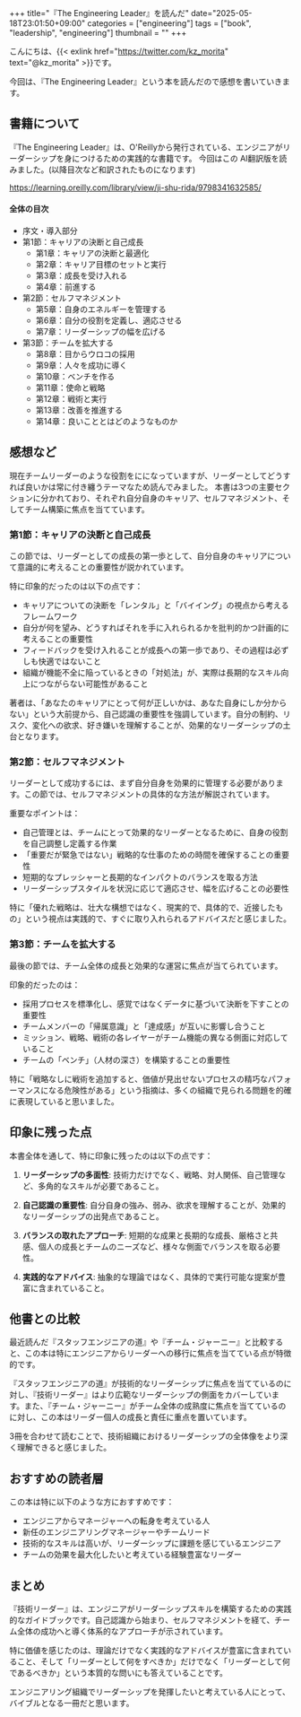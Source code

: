 +++
title="『The Engineering Leader』を読んだ"
date="2025-05-18T23:01:50+09:00"
categories = ["engineering"]
tags = ["book", "leadership", "engineering"]
thumbnail = ""
+++

こんにちは、{{< exlink href="https://twitter.com/kz_morita" text="@kz_morita" >}}です。

今回は、『The Engineering Leader』という本を読んだので感想を書いていきます。

## 書籍について

『The Engineering Leader』は、O'Reillyから発行されている、エンジニアがリーダーシップを身につけるための実践的な書籍です。
今回はこの AI翻訳版を読みました。(以降目次など和訳されたものになります)

https://learning.oreilly.com/library/view/ji-shu-rida/9798341632585/


#### 全体の目次
- 序文・導入部分
- 第1節：キャリアの決断と自己成長
  - 第1章：キャリアの決断と最適化
  - 第2章：キャリア目標のセットと実行
  - 第3章：成長を受け入れる
  - 第4章：前進する
- 第2節：セルフマネジメント
  - 第5章：自身のエネルギーを管理する
  - 第6章：自分の役割を定義し、適応させる
  - 第7章：リーダーシップの幅を広げる
- 第3節：チームを拡大する
  - 第8章：目からウロコの採用
  - 第9章：人々を成功に導く
  - 第10章：ベンチを作る
  - 第11章：使命と戦略
  - 第12章：戦術と実行
  - 第13章：改善を推進する
  - 第14章：良いこととはどのようなものか

## 感想など

現在チームリーダーのような役割をにになっていますが、リーダーとしてどうすれば良いかは常に付き纏うテーマなため読んでみました。
本書は3つの主要セクションに分かれており、それぞれ自分自身のキャリア、セルフマネジメント、そしてチーム構築に焦点を当てています。

### 第1節：キャリアの決断と自己成長

この節では、リーダーとしての成長の第一歩として、自分自身のキャリアについて意識的に考えることの重要性が説かれています。

特に印象的だったのは以下の点です：

- キャリアについての決断を「レンタル」と「バイイング」の視点から考えるフレームワーク
- 自分が何を望み、どうすればそれを手に入れられるかを批判的かつ計画的に考えることの重要性
- フィードバックを受け入れることが成長への第一歩であり、その過程は必ずしも快適ではないこと
- 組織が機能不全に陥っているときの「対処法」が、実際は長期的なスキル向上につながらない可能性があること

著者は、「あなたのキャリアにとって何が正しいかは、あなた自身にしか分からない」という大前提から、自己認識の重要性を強調しています。自分の制約、リスク、変化への欲求、好き嫌いを理解することが、効果的なリーダーシップの土台となります。

### 第2節：セルフマネジメント

リーダーとして成功するには、まず自分自身を効果的に管理する必要があります。この節では、セルフマネジメントの具体的な方法が解説されています。

重要なポイントは：

- 自己管理とは、チームにとって効果的なリーダーとなるために、自身の役割を自己調整し定義する作業
- 「重要だが緊急ではない」戦略的な仕事のための時間を確保することの重要性
- 短期的なプレッシャーと長期的なインパクトのバランスを取る方法
- リーダーシップスタイルを状況に応じて適応させ、幅を広げることの必要性

特に「優れた戦略は、壮大な構想ではなく、現実的で、具体的で、近接したもの」という視点は実践的で、すぐに取り入れられるアドバイスだと感じました。

### 第3節：チームを拡大する

最後の節では、チーム全体の成長と効果的な運営に焦点が当てられています。

印象的だったのは：

- 採用プロセスを標準化し、感覚ではなくデータに基づいて決断を下すことの重要性
- チームメンバーの「帰属意識」と「達成感」が互いに影響し合うこと
- ミッション、戦略、戦術の各レイヤーがチーム機能の異なる側面に対応していること
- チームの「ベンチ」（人材の深さ）を構築することの重要性

特に「戦略なしに戦術を追加すると、価値が見出せないプロセスの精巧なパフォーマンスになる危険性がある」という指摘は、多くの組織で見られる問題を的確に表現していると思いました。

## 印象に残った点

本書全体を通して、特に印象に残ったのは以下の点です：

1. **リーダーシップの多面性**: 技術力だけでなく、戦略、対人関係、自己管理など、多角的なスキルが必要であること。

2. **自己認識の重要性**: 自分自身の強み、弱み、欲求を理解することが、効果的なリーダーシップの出発点であること。

3. **バランスの取れたアプローチ**: 短期的な成果と長期的な成長、厳格さと共感、個人の成長とチームのニーズなど、様々な側面でバランスを取る必要性。

4. **実践的なアドバイス**: 抽象的な理論ではなく、具体的で実行可能な提案が豊富に含まれていること。

## 他書との比較

最近読んだ『スタッフエンジニアの道』や『チーム・ジャーニー』と比較すると、この本は特にエンジニアからリーダーへの移行に焦点を当てている点が特徴的です。

『スタッフエンジニアの道』が技術的なリーダーシップに焦点を当てているのに対し、『技術リーダー』はより広範なリーダーシップの側面をカバーしています。また、『チーム・ジャーニー』がチーム全体の成熟度に焦点を当てているのに対し、この本はリーダー個人の成長と責任に重点を置いています。

3冊を合わせて読むことで、技術組織におけるリーダーシップの全体像をより深く理解できると感じました。

## おすすめの読者層

この本は特に以下のような方におすすめです：

- エンジニアからマネージャーへの転身を考えている人
- 新任のエンジニアリングマネージャーやチームリード
- 技術的なスキルは高いが、リーダーシップに課題を感じているエンジニア
- チームの効果を最大化したいと考えている経験豊富なリーダー

## まとめ

『技術リーダー』は、エンジニアがリーダーシップスキルを構築するための実践的なガイドブックです。自己認識から始まり、セルフマネジメントを経て、チーム全体の成功へと導く体系的なアプローチが示されています。

特に価値を感じたのは、理論だけでなく実践的なアドバイスが豊富に含まれていること、そして「リーダーとして何をすべきか」だけでなく「リーダーとして何であるべきか」という本質的な問いにも答えていることです。

エンジニアリング組織でリーダーシップを発揮したいと考えている人にとって、バイブルとなる一冊だと思います。

